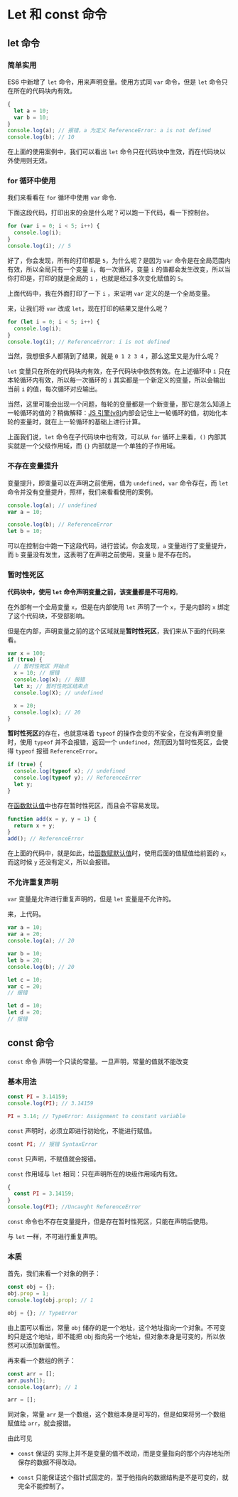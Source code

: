# Let 和 const 命令

## let 命令

### **简单实用**

ES6 中新增了 `let` 命令，用来声明变量。使用方式同 `var` 命令，但是 `let` 命令只在所在的代码块内有效。

```javascript
{
  let a = 10;
  var b = 10;
}
console.log(a); // 报错，a 为定义 ReferenceError: a is not defined
console.log(b); // 10
```

在上面的使用案例中，我们可以看出 `let` 命令只在代码块中生效，而在代码块以外使用则无效。

### **for 循环中使用**

我们来看看在 `for` 循环中使用 `var` 命令.

下面这段代码，打印出来的会是什么呢？可以跑一下代码，看一下控制台。

```javascript
for (var i = 0; i < 5; i++) {
  console.log(i);
}
console.log(i); // 5
```

好了，你会发现，所有的打印都是 `5`，为什么呢？是因为 `var` 命令是在全局范围内有效，所以全局只有一个变量 `i`，每一次循环，变量 `i` 的值都会发生改变，所以当你打印是，打印的就是全局的 `i` ，也就是经过多次变化赋值的 `5`。

上面代码中，我在外面打印了一下 `i` ，来证明 `var` 定义的是一个全局变量。

来，让我们将 `var` 改成 `let`，现在打印的结果又是什么呢？

```javascript
for (let i = 0; i < 5; i++) {
  console.log(i);
}
console.log(i); // ReferenceError: i is not defined
```

当然，我想很多人都猜到了结果，就是 `0 1 2 3 4` ，那么这里又是为什么呢？

`let` 变量只在所在的代码块内有效，在子代码块中依然有效。在上述循环中 `i` 只在本轮循环内有效，所以每一次循环的 `i` 其实都是一个新定义的变量，所以会输出当前 `i` 的值，每次循环对应输出。

当然，这里可能会出现一个问题，每轮的变量都是一个新变量，那它是怎么知道上一轮循环的值的？稍做解释：[JS 引擎(v8)](https://jsshou.cn/blog/frontend/V8study.html#%E5%89%8D%E8%A8%80)内部会记住上一轮循环的值，初始化本轮的变量时，就在上一轮循环的基础上进行计算。

上面我们说，`let` 命令在子代码块中也有效，可以从 `for` 循环上来看，`()` 内部其实就是一个父级作用域，而 `{}` 内部就是一个单独的子作用域。

### 不存在变量提升

变量提升，即变量可以在声明之前使用，值为 `undefined`，`var` 命令存在，而 `let` 命令并没有变量提升，照样，我们来看看使用的案例。

```javascript
console.log(a); // undefined
var a = 10;

console.log(b); // ReferenceError
let b = 10;
```

可以在控制台中跑一下这段代码，进行尝试。你会发现，`a` 变量进行了变量提升，而 `b` 变量没有发生，这表明了在声明之前使用，变量 `b` 是不存在的。

### 暂时性死区

**代码块中，使用 `let` 命令声明变量之前，该变量都是不可用的**。

在外部有一个全局变量 `x`，但是在内部使用 `let` 声明了一个 `x`，于是内部的 `x` 绑定了这个代码块，不受部影响。

但是在内部，声明变量之前的这个区域就是**暂时性死区**，我们来从下面的代码来看。

```javascript
var x = 100;
if (true) {
  // 暂时性死区 开始点
  x = 10; // 报错
  console.log(x); // 报错
  let x; // 暂时性死区结束点
  console.log(X); // undefined

  x = 20;
  console.log(x); // 20
}
```

**暂时性死区**的存在，也就意味着 `typeof` 的操作会变的不安全，在没有声明变量时，使用 `typeof` 并不会报错，返回一个 `undefined`，然而因为暂时性死区，会使得 `typeof` 报错 `ReferenceError`。

```javascript
if (true) {
  console.log(typeof x); // undefined
  console.log(typeof y); // ReferenceError
  let y;
}
```

在[函数默认值](https://hzzzzzzzq.github.io/Blog/eaf27707.html)中也存在暂时性死区，而且会不容易发现。

```javascript
function add(x = y, y = 1) {
  return x + y;
}
add(); // ReferenceError
```

在上面的代码中，就是如此，给[函数赋默认值](https://hzzzzzzzq.github.io/Blog/eaf27707.html)时，使用后面的值赋值给前面的 `x`，而这时候 `y` 还没有定义，所以会报错。

### 不允许重复声明

`var` 变量是允许进行重复声明的，但是 `let` 变量是不允许的。

来，上代码。

```javascript
var a = 10;
var a = 20;
console.log(a); // 20

var b = 10;
let b = 20;
console.log(b); // 20

let c = 10;
var c = 20;
// 报错

let d = 10;
let d = 20;
// 报错
```

## const 命令

`const` 命令 声明一个只读的常量。一旦声明，常量的值就不能改变

### 基本用法

```javascript
const PI = 3.14159;
console.log(PI); // 3.14159

PI = 3.14; // TypeError: Assignment to constant variable
```

`const` 声明时，必须立即进行初始化，不能进行赋值。

```javascript
cosnt PI; // 报错 SyntaxError
```

`const` 只声明，不赋值就会报错。

`const` 作用域与 `let` 相同：只在声明所在的块级作用域内有效。

```javascript
{
  const PI = 3.14159;
}
console.log(PI); //Uncaught ReferenceError
```

`const` 命令也不存在变量提升，但是存在暂时性死区，只能在声明后使用。

与 `let` 一样，不可进行重复声明。

### 本质

首先，我们来看一个对象的例子：

```javascript
const obj = {};
obj.prop = 1;
console.log(obj.prop); // 1

obj = {}; // TypeError
```

由上面可以看出，常量 `obj` 储存的是一个地址，这个地址指向一个对象。不可变的只是这个地址，即不能把 obj 指向另一个地址，但对象本身是可变的，所以依然可以添加新属性。

再来看一个数组的例子：

```javascript
const arr = [];
arr.push(1);
console.log(arr); // 1

arr = [];
```

同对象，常量 `arr` 是一个数组，这个数组本身是可写的，但是如果将另一个数组赋值给 `arr`，就会报错。

由此可见

- `const` 保证的 实际上并不是变量的值不改动，而是变量指向的那个内存地址所保存的数据不得改动。

- `const` 只能保证这个指针式固定的，至于他指向的数据结构是不是可变的，就完全不能控制了。
